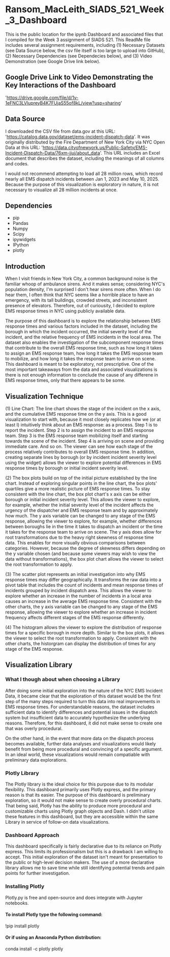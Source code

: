 # Ransom_MacLeith_SIADS_521_Week_3_Dashboard
This is the public location for the ipynb Dashboard and associated files that I compiled for the Week 3 assignment of SIADS 521. This ReadMe file includes several assignment requirements, including (1) Necessary Datasets (see Data Source below, the csv file itself is too large to upload into GitHub), (2) Necessary Dependencies (see Dependecies below), and (3) Video Demonstration (see Google Drive link below). 

## Google Drive Link to Video Demonstrating the Key Interactions of the Dashboard
'https://drive.google.com/file/d/1v-1eFNC3LVlupreyB4K7FUjaS55of8kL/view?usp=sharing'

## Data Source
I downloaded the CSV file from data.gov at this URL: 'https://catalog.data.gov/dataset/ems-incident-dispatch-data'. 
It was originally distributed by the Fire Department of New York City via NYC Open Data at this URL: 'https://data.cityofnewyork.us/Public-Safety/EMS-Incident-Dispatch-Data/76xm-jjuj/about_data'. This URL includes an Excel document that describes the dataset, including the meanings of all columns and codes. 

I would not recommend attempting to load all 28 million rows, which record nearly all EMS dispatch incidents between Jan 1, 2023 and May 10, 2025. Because the purpose of this visualization is exploratory in nature, it is not necessary to visualize all 28 million incidents at once. 

## Dependencies
* pip
* Pandas
* Numpy
* Scipy
* ipywidgets
* IPython
* plotly

## Introduction
When I visit friends in New York City, a common background noise is the familiar whoop of ambulance sirens. And it makes sense; considering NYC's population density, I'm surprised I don't hear sirens more often. When I do hear them, I often think that NYC seems like a horrible place to have an emergency, with its tall buildings, crowded streets, and inconsistent presence of elevators. Therefore, out of curiousity, I decided to explore EMS response times in NYC using publicly available data. 

The purpose of this dashboard is to explore the relationship between EMS response times and various factors included in the dataset, including the borough in which the incident occurred, the initial severity level of the incident, and the relative frequency of EMS incidents in the local area. The dataset also enables the investigation of the subcomponent response times that contribute to the overall EMS response time, such as how long it takes to assign an EMS response team, how long it takes the EMS response team to mobilize, and how long it takes the response team to arrive on scene. This dashboard is meant to be exploratory, not prescriptive. One of the most important takeaways from the data and associated visualizations is there is not enough information to conclude the cause of any differene in EMS response times, only that there appears to be some. 

## Visualization Technique
(1) Line Chart: The line chart shows the stage of the incident on the x axis, and the cumulative EMS response time on the y axis. This is a good visualization to start with, because it most closely replicates how we (or at least I) intuitively think about an EMS response: as a process. Step 1 is to report the incident. Step 2 is to assign the incident to an EMS response team. Step 3 is the EMS response team mobilizing itself and starting towards the scene of the incident. Step 4 is arriving on scene and providing immediate care. And so on. The viewer can see how each stage of the process relatively contributes to overall EMS response time. In addition, creating separate lines by borough (or by incident incident severity level using the widget) allows the viewer to explore potential differences in EMS response times by borough or initial incident severity level. 

(2) The box plots build on top of the initial picture established by the line chart. Instead of exploring singular points in the line chart, the box plots' quartiles give a more realistic picture of EMS response times. To stay consistent with the line chart, the box plot chart's x axis can be either borough or initial incident severity level. This allows the viewer to explore, for example, whether the initial severity level of the incident affects the urgency of the dispatcher and EMS response team and by approximately how much. The y axis variable can be changed to any stage of the EMS response, allowing the viewer to explore, for example, whether differences between boroughs lie in the time it takes to dispatch an incident or the time it takes for the response team to arrive on scene. The y axis does allow for root transformations due to the heavy right skewness of response time data. This enables for more visually obvious comparisons between categories. However, because the degree of skewness differs depending on the y variable chosen (and because some viewers may wish to view the data without transformations), the box plot chart allows the viewer to select the root transformation to apply. 

(3) The scatter plot represents an initial investigation into why EMS response times may differ geographically. It transforms the raw data into a pivot table that includes the count of incidents and mean response times of incidents grouped by incident dispatch area. This allows the viewer to explore whether an increase in the number of incidents in a local area causes an increase in the average EMS response time. Consistent with the other charts, the y axis variable can be changed to any stage of the EMS response, allowing the viewer to explore whether an increase in incident frequency affects different stages of the EMS response differently. 

(4) The histogram allows the viewer to explore the distribution of response times for a specific borough in more depth. Similar to the box plots, it allows the viewer to select the root transformation to apply. Consistent with the other charts, the historgram can display the distribution of times for any stage of the EMS response. 

## Visualization Library
### What I though about when choosing a Library
After doing some initial exploration into the nature of the NYC EMS Incident Data, it became clear that the exploration of this dataset would be the first step of the many steps required to turn this data into real improvements in EMS response times. For understandable reasons, the dataset includes sufficient data to identify differences and potential issues in the dispatch system but insufficient data to accurately hypothesize the underlying reasons. Therefore, for this dashboard, it did not make sense to create one that was overly procedural. 

On the other hand, in the event that more data on the dispatch process becomes available, further data analyses and visualizations would likely benefit from being more procedural and convincing of a specific argument. In an ideal world, these visualizations would remain compatiable with preliminary data explorations. 
### Plotly Library
The Plotly library is the ideal choice for this purpose due to its modular flexibility. This dashboard primarily uses Plotly express, and the primary reason is that its easier. The purpose of this dashboard is preliminary exploration, so it would not make sense to create overly procedural charts. That being said, Plotly has the ability to produce more procedural and customizable charts using Plotly graph objects and Dash. I didn't utilize these features in this dashboard, but they are accessible within the same Library in service of follow-on data visualizations. 
### Dashboard Approach
This dashboard specifically is fairly declarative due to its reliance on Plotly express. This limits its professionalism but this is a drawback I am willing to accept. This initial exploration of the dataset isn't meant for presentation to the public or high-level decision makers. The use of a more declarative library allows me to save time while still identifying potential trends and pain points for further investigation. 
### Installing Plotly
Plotly.py is free and open-source and does integrate with Jupyter notebooks. 
#### To install Plotly type the following command: 
!pip install plotly
#### Or if using an Anaconda Python distribution:
conda install -c plotly plotly
